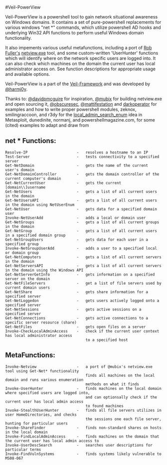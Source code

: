#Veil-PowerView

Veil-PowerView is a powershell tool to gain network situational awareness on 
Windows domains. It contains a set of pure-powershell replacements for various 
windows "net *" commands, which utilize powershell AD hooks and underlying 
Win32 API functions to perform useful Windows domain functionality.

It also impements various useful metafunctions, including a port 
of [Rob Fuller's](https://twitter.com/mubix) [netview.exe](https://github.com/mubix/netview) tool,
and some custom-written 'UserHunter' functions which will identify where on the
network specific users are logged into. It can also check which machines
on the domain the current user has local administrator access on. See function
descriptions for appropriate usage and available options.


Veil-PowerView is a part of the [Veil-Framework](https://www.veil-framework.com/) 
and was developed by [@harmj0y](https://twitter.com/harmj0y).


Thanks to:
    [@davidpmcguire](https://twitter.com/davidpmcguire) for inspiration, 
    [@mubix](https://twitter.com/mubix) for building netview.exe and open sourcing it,
    [@obscuresec](https://twitter.com/obscuresec), [@mattifestation](https://twitter.com/mattifestation) and [darkoperator](https://twitter.com/Carlos_Perez) for examples and how to write proper powershell modules,
    zeknox, smilingraccoon, and r3dy for the [local_admin_search_enum](https://github.com/rapid7/metasploit-framework/blob/master/modules/post/windows/gather/local_admin_search_enum.rb) idea in Metasploit,
    dunedinite, normanj, and powershellmagazine.com, for some (cited) examples to adapt and draw from


## net * Functions:
    Resolve-IP                      -   resolves a hostname to an IP
    Test-Server                     -   tests connectivity to a specified server
    Get-NetDomain                   -   gets the name of the current user's domain
    Get-NetDomainController         -   gets the domain controller of the current computer's domain
    Get-NetCurrentUser              -   gets the current [domain\\]username
    Get-NetUsers                    -   gets a list of all current users in the domain
    Get-NetUsersAPI                 -   gets a list of all current users in the domain using NetUserEnum
    Get-NetUser                     -   gets data for a specified domain user
    Invoke-NetUserAdd               -   adds a local or domain user
    Get-NetGroups                   -   gets a list of all current groups in the domain
    Get-NetGroup                    -   gets a list of all current users in a specified domain group
    Get-NetGroupUsers               -   gets data for each user in a specified group
    Invoke-NetGroupUserAdd          -   adds a user to a specified local or domain group
    Get-NetComputers                -   gets a list of all current servers in the domain
    Get-NetServersAPI               -   gets a list of all current servers in the domain using the Windows API
    Get-NetServerGetInfo            -   gets information on a specified server on the domain
    Get-NetFileServers              -   get a list of file servers used by current domain users
    Get-NetShare                    -   gets share information for a specified server
    Get-NetLoggedon                 -   gets users actively logged onto a specified server
    Get-NetSessions                 -   gets active sessions on a specified server
    Get-NetConnections              -   gets active connections to a specific server resource (share)
    Get-NetFiles                    -   gets open files on a server
    Invoke-CheckLocalAdminAccess    -   check if the current user context has local administrator access
                                        to a specified host

## MetaFunctions:
    Invoke-Netview                  -   a port of @mubix's netview.exe tool using Get-Net* functionality
                                        finds all machines on the local domain and runs various enumeration
                                        methods on what it finds
    Invoke-UserHunter               -   finds machines on the local domain where specified users are logged into,
                                        and can optionsally check if the current user has local admin access
                                        to found machines
    Invoke-StealthUserHunter        -   finds all file servers utilizes in user HomeDirectories, and checks 
                                        the sessions one each file server, hunting for particular users
    Invoke-ShareFinder              -   finds non-standard shares on hosts in the local domain
    Invoke-FindLocalAdminAccess     -   finds machines on the domain that the current user has local admin access to
    Invoke-UserDescSearch           -   searches user descriptions for particular terms
    Invoke-FindVulnSystems          -   finds systems likely vulnerable to MS08-067
